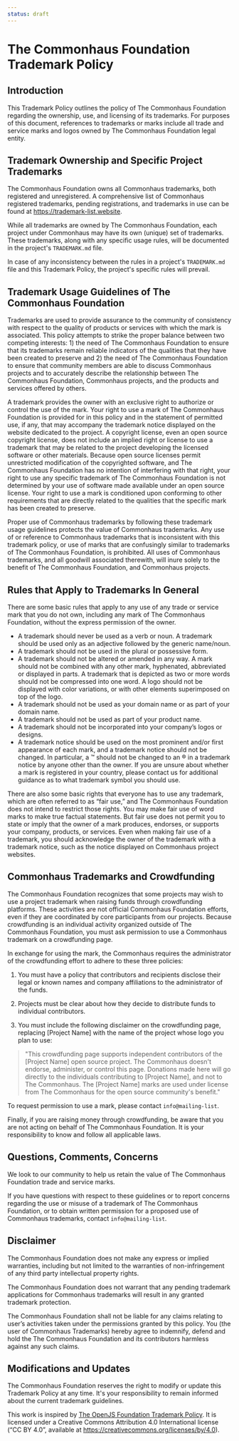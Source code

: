 ```yaml
---
status: draft
---
```

# The Commonhaus Foundation Trademark Policy

## Introduction

This Trademark Policy outlines the policy of The Commonhaus Foundation regarding the ownership, use, and licensing of its trademarks. For purposes of this document, references to trademarks or marks include all trade and service marks and logos owned by The Commonhaus Foundation legal entity.

## Trademark Ownership and Specific Project Trademarks

The Commonhaus Foundation owns all Commonhaus trademarks, both registered and unregistered. A comprehensive list of Commonhaus registered trademarks, pending registrations, and trademarks in use can be found at https://trademark-list.website.

While all trademarks are owned by The Commonhaus Foundation, each project under Commonhaus may have its own (unique) set of trademarks. These trademarks, along with any specific usage rules, will be documented in the project's `TRADEMARK.md` file. 

In case of any inconsistency between the rules in a project's `TRADEMARK.md` file and this Trademark Policy, the project's specific rules will prevail.

## Trademark Usage Guidelines of The Commonhaus Foundation

Trademarks are used to provide assurance to the community of consistency with respect to the quality of products or services with which the mark is associated.  This policy attempts to strike the proper balance between two competing interests:  1) the need of The Commonhaus Foundation to ensure that its trademarks remain reliable indicators of the qualities that they have been created to preserve and 2) the need of The Commonhaus Foundation to ensure that community members are able to discuss Commonhaus projects and to accurately describe the relationship between The Commonhaus Foundation, Commonhaus projects, and the products and services offered by others.

A trademark provides the owner with an exclusive right to authorize or control the use of the mark.  Your right to use a mark of The Commonhaus Foundation is provided for in this policy and in the statement of permitted use, if any, that may accompany the trademark notice displayed on the website dedicated to the project.
A copyright license, even an open source copyright license, does not include an implied right or license to use a trademark that may be related to the project developing the licensed software or other materials.
Because open source licenses permit unrestricted modification of the copyrighted software, and The Commonhaus Foundation has no intention of interfering with that right, your right to use any specific trademark of The Commonhaus Foundation is not determined by your use of software made available under an open source license.
Your right to use a mark is conditioned upon conforming to other requirements that are directly related to the qualities that the specific mark has been created to preserve.

Proper use of Commonhaus trademarks by following these trademark usage guidelines protects the value of Commonhaus trademarks.  Any use of or reference to Commonhaus trademarks that is inconsistent with this trademark policy, or use of marks that are confusingly similar to trademarks of The Commonhaus Foundation, is prohibited.  All uses of Commonhaus trademarks, and all goodwill associated therewith, will inure solely to the benefit of The Commonhaus Foundation, and Commonhaus projects.

## Rules that Apply to Trademarks In General

There are some basic rules that apply to any use of any trade or service mark that you do not own, including any mark of The Commonhaus Foundation, without the express permission of the owner.

- A trademark should never be used as a verb or noun.  A trademark should be used only as an adjective followed by the generic name/noun.
- A trademark should not be used in the plural or possessive form.
- A trademark should not be altered or amended in any way.  A mark should not be combined with any other mark, hyphenated, abbreviated or displayed in parts.  A trademark that is depicted as two or more words should not be compressed into one word. A logo should not be displayed with color variations, or with other elements superimposed on top of the logo.
- A trademark should not be used as your domain name or as part of your domain name.
- A trademark should not be used as part of your product name.
- A trademark should not be incorporated into your company’s logos or designs.
- A trademark notice should be used on the most prominent and/or first appearance of each mark, and a trademark notice should not be changed.  In particular, a ™ should not be changed to an ® in a trademark notice by anyone other than the owner.  If you are unsure about whether a mark is registered in your country, please contact us for additional guidance as to what trademark symbol you should use.

There are also some basic rights that everyone has to use any trademark, which are often referred to as “fair use,” and The Commonhaus Foundation does not intend to restrict those rights.
You may make fair use of word marks to make true factual statements.
But fair use does not permit you to state or imply that the owner of a mark produces, endorses, or supports your company, products, or services.
Even when making fair use of a trademark, you should acknowledge the owner of the trademark with a trademark notice, such as the notice displayed on Commonhaus project websites.

## Commonhaus Trademarks and Crowdfunding

The Commonhaus Foundation recognizes that some projects may wish to use a project trademark when raising funds through crowdfunding platforms.
These activities are not official Commonhaus Foundation efforts, even if they are coordinated by core participants from our projects. 
Because crowdfunding is an individual activity organized outside of The Commonhaus Foundation, you must ask permission to use a Commonhaus trademark on a crowdfunding page.

In exchange for using the mark, the Commonhaus requires the administrator of the crowdfunding effort to adhere to these three policies:

1. You must have a policy that contributors and recipients disclose their legal or known names and company affiliations to the administrator of the funds.

2. Projects must be clear about how they decide to distribute funds to individual contributors.

3. You must include the following disclaimer on the crowdfunding page, replacing [Project Name] with the name of the project whose logo you plan to use:

> "This crowdfunding page supports independent contributors of the [Project Name] open source project. 
> The Commonhaus doesn't endorse, administer, or control this page. 
> Donations made here will go directly to the individuals contributing to [Project Name], and not to The Commonhaus. 
> The [Project Name] marks are used under license from The Commonhaus for the open source community's benefit."

To request permission to use a mark, please contact `info@mailing-list`.

Finally, if you are raising money through crowdfunding, be aware that you are not acting on behalf of The Commonhaus Foundation. It is your responsibility to know and follow all applicable laws.

## Questions, Comments, Concerns

We look to our community to help us retain the value of The Commonhaus Foundation trade and service marks.

If you have questions with respect to these guidelines or to report concerns regarding the use or misuse of a trademark of The Commonhaus Foundation, or to obtain written permission for a proposed use of Commonhaus trademarks, contact `info@mailing-list`.

## Disclaimer

The Commonhaus Foundation does not make any express or implied warranties, including but not limited to the warranties of non-infringement of any third party intellectual property rights. 

The Commonhaus Foundation does not warrant that any pending trademark applications for Commonhaus trademarks will result in any granted trademark protection. 

The Commonhaus Foundation shall not be liable for any claims relating to user’s activities taken under the permissions granted by this policy. You (the user of Commonhaus Trademarks) hereby agree to indemnify, defend and hold the The Commonhaus Foundation and its contributors harmless against any such claims.

## Modifications and Updates

The Commonhaus Foundation reserves the right to modify or update this Trademark Policy at any time. It's your responsibility to remain informed about the current trademark guidelines.

This work is inspired by [The OpenJS Foundation Trademark Policy](https://openjsf.org/wp-content/uploads/sites/84/2021/01/OpenJS-Foundation-Trademark-Policy-2021-01-12.docx.pdf). 
It is licensed under a Creative
Commons Attribution 4.0 International license (“CC BY 4.0”, available at
https://creativecommons.org/licenses/by/4.0).